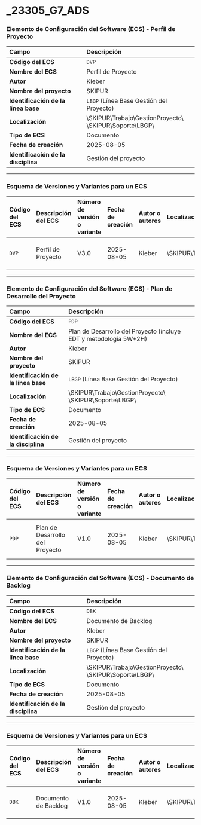 # _23305_G7_ADS
### Elemento de Configuración del Software (ECS) - Perfil de Proyecto

| Campo | Descripción |
| :--- | :--- |
| **Código del ECS** | `DVP` |
| **Nombre del ECS** | Perfil de Proyecto |
| **Autor** | Kleber |
| **Nombre del proyecto** | SKIPUR |
| **Identificación de la línea base** | `LBGP` (Línea Base Gestión del Proyecto) |
| **Localización** | \\SKIPUR\\Trabajo\\GestionProyecto\\<br>\\SKIPUR\\Soporte\\LBGP\\ |
| **Tipo de ECS** | Documento |
| **Fecha de creación** | 2025-08-05 |
| **Identificación de la disciplina** | Gestión del proyecto |

---

### Esquema de Versiones y Variantes para un ECS

| Código del ECS | Descripción del ECS | Número de versión o variante | Fecha de creación | Autor o autores | Localización | Observación | Variante de requisitos de usuario | Variante de plataforma |
| :--- | :--- | :--- | :--- | :--- | :--- | :--- | :--- | :--- |
| `DVP` | Perfil de Proyecto | V3.0 | 2025-08-05 | Kleber | \\SKIPUR\\Trabajo\\GestionProyecto\\ | Tercera versión del perfil del proyecto. | N/A | N/A |



----
### Elemento de Configuración del Software (ECS) - Plan de Desarrollo del Proyecto

| Campo | Descripción |
| :--- | :--- |
| **Código del ECS** | `PDP` |
| **Nombre del ECS** | Plan de Desarrollo del Proyecto (incluye EDT y metodología 5W+2H) |
| **Autor** | Kleber |
| **Nombre del proyecto** | SKIPUR |
| **Identificación de la línea base** | `LBGP` (Línea Base Gestión del Proyecto) |
| **Localización** | \\SKIPUR\\Trabajo\\GestionProyecto\\<br>\\SKIPUR\\Soporte\\LBGP\\ |
| **Tipo de ECS** | Documento |
| **Fecha de creación** | 2025-08-05 |
| **Identificación de la disciplina** | Gestión del proyecto |

---

### Esquema de Versiones y Variantes para un ECS

| Código del ECS | Descripción del ECS | Número de versión o variante | Fecha de creación | Autor o autores | Localización | Observación | Variante de requisitos de usuario | Variante de plataforma |
| :--- | :--- | :--- | :--- | :--- | :--- | :--- | :--- | :--- |
| `PDP` | Plan de Desarrollo del Proyecto | V1.0 | 2025-08-05 | Kleber | \\SKIPUR\\Trabajo\\GestionProyecto\\ | Primera versión del plan de desarrollo del proyecto. | N/A | N/A |

---
### Elemento de Configuración del Software (ECS) - Documento de Backlog

| Campo | Descripción |
| :--- | :--- |
| **Código del ECS** | `DBK` |
| **Nombre del ECS** | Documento de Backlog |
| **Autor** | Kleber |
| **Nombre del proyecto** | SKIPUR |
| **Identificación de la línea base** | `LBGP` (Línea Base Gestión del Proyecto) |
| **Localización** | \\SKIPUR\\Trabajo\\GestionProyecto\\<br>\\SKIPUR\\Soporte\\LBGP\\ |
| **Tipo de ECS** | Documento |
| **Fecha de creación** | 2025-08-05 |
| **Identificación de la disciplina** | Gestión del proyecto |

---

### Esquema de Versiones y Variantes para un ECS

| Código del ECS | Descripción del ECS | Número de versión o variante | Fecha de creación | Autor o autores | Localización | Observación | Variante de requisitos de usuario | Variante de plataforma |
| :--- | :--- | :--- | :--- | :--- | :--- | :--- | :--- | :--- |
| `DBK` | Documento de Backlog | V1.0 | 2025-08-05 | Kleber | \\SKIPUR\\Trabajo\\GestionProyecto\\ | Primera versión del documento de backlog. | N/A | N/A |